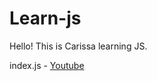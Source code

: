# Learn-js
Hello! This is Carissa learning JS. 

index.js - [Youtube](https://www.youtube.com/watch?v=W6NZfCO5SIk)
